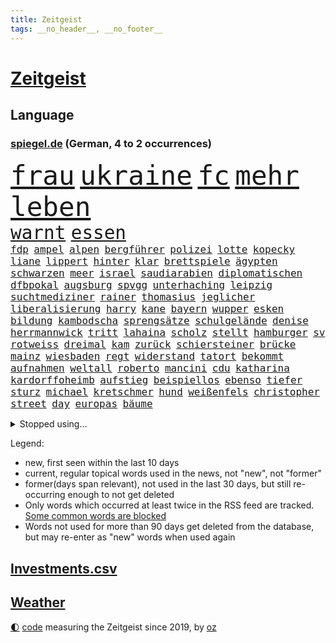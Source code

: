 ```yaml
---
title: Zeitgeist
tags: __no_header__, __no_footer__
---
```


# [Zeitgeist](https://oliz.io/zeitgeist/)

## Language

<h3><a href="https://www.spiegel.de" target="_blank">spiegel.de</a> (German, 4 to 2 occurrences)</h3>
<p style="font-family:monospace">
<span style="font-size:32pt"><a href="news_links.html#frau" class="current">frau</a></span>
<span style="font-size:32pt"><a href="news_links.html#ukraine" class="current">ukraine</a></span>
<span style="font-size:32pt"><a href="news_links.html#fc" class="current">fc</a></span>
<span style="font-size:32pt"><a href="news_links.html#mehr" class="current">mehr</a></span>
<span style="font-size:32pt"><a href="news_links.html#leben" class="current">leben</a></span>
<br>
<span style="font-size:22pt"><a href="news_links.html#warnt" class="current">warnt</a></span>
<span style="font-size:22pt"><a href="news_links.html#essen" class="current">essen</a></span>
<br>
<span style="font-size:12pt"><a href="news_links.html#fdp" class="current">fdp</a></span>
<span style="font-size:12pt"><a href="news_links.html#ampel" class="current">ampel</a></span>
<span style="font-size:12pt"><a href="news_links.html#alpen" class="current">alpen</a></span>
<span style="font-size:12pt"><a href="news_links.html#bergführer" class="current">bergführer</a></span>
<span style="font-size:12pt"><a href="news_links.html#polizei" class="current">polizei</a></span>
<span style="font-size:12pt"><a href="news_links.html#lotte" class="current">lotte</a></span>
<span style="font-size:12pt"><a href="news_links.html#kopecky" class="current">kopecky</a></span>
<span style="font-size:12pt"><a href="news_links.html#liane" class="current">liane</a></span>
<span style="font-size:12pt"><a href="news_links.html#lippert" class="current">lippert</a></span>
<span style="font-size:12pt"><a href="news_links.html#hinter" class="current">hinter</a></span>
<span style="font-size:12pt"><a href="news_links.html#klar" class="current">klar</a></span>
<span style="font-size:12pt"><a href="news_links.html#brettspiele" class="current">brettspiele</a></span>
<span style="font-size:12pt"><a href="news_links.html#ägypten" class="current">ägypten</a></span>
<span style="font-size:12pt"><a href="news_links.html#schwarzen" class="current">schwarzen</a></span>
<span style="font-size:12pt"><a href="news_links.html#meer" class="current">meer</a></span>
<span style="font-size:12pt"><a href="news_links.html#israel" class="current">israel</a></span>
<span style="font-size:12pt"><a href="news_links.html#saudiarabien" class="current">saudiarabien</a></span>
<span style="font-size:12pt"><a href="news_links.html#diplomatischen" class="current">diplomatischen</a></span>
<span style="font-size:12pt"><a href="news_links.html#dfbpokal" class="current">dfbpokal</a></span>
<span style="font-size:12pt"><a href="news_links.html#augsburg" class="current">augsburg</a></span>
<span style="font-size:12pt"><a href="news_links.html#spvgg" class="current">spvgg</a></span>
<span style="font-size:12pt"><a href="news_links.html#unterhaching" class="current">unterhaching</a></span>
<span style="font-size:12pt"><a href="news_links.html#leipzig" class="current">leipzig</a></span>
<span style="font-size:12pt"><a href="news_links.html#suchtmediziner" class="new">suchtmediziner</a></span>
<span style="font-size:12pt"><a href="news_links.html#rainer" class="current">rainer</a></span>
<span style="font-size:12pt"><a href="news_links.html#thomasius" class="new">thomasius</a></span>
<span style="font-size:12pt"><a href="news_links.html#jeglicher" class="new">jeglicher</a></span>
<span style="font-size:12pt"><a href="news_links.html#liberalisierung" class="new">liberalisierung</a></span>
<span style="font-size:12pt"><a href="news_links.html#harry" class="current">harry</a></span>
<span style="font-size:12pt"><a href="news_links.html#kane" class="current">kane</a></span>
<span style="font-size:12pt"><a href="news_links.html#bayern" class="current">bayern</a></span>
<span style="font-size:12pt"><a href="news_links.html#wupper" class="new">wupper</a></span>
<span style="font-size:12pt"><a href="news_links.html#esken" class="current">esken</a></span>
<span style="font-size:12pt"><a href="news_links.html#bildung" class="current">bildung</a></span>
<span style="font-size:12pt"><a href="news_links.html#kambodscha" class="current">kambodscha</a></span>
<span style="font-size:12pt"><a href="news_links.html#sprengsätze" class="new">sprengsätze</a></span>
<span style="font-size:12pt"><a href="news_links.html#schulgelände" class="new">schulgelände</a></span>
<span style="font-size:12pt"><a href="news_links.html#denise" class="new">denise</a></span>
<span style="font-size:12pt"><a href="news_links.html#herrmannwick" class="new">herrmannwick</a></span>
<span style="font-size:12pt"><a href="news_links.html#tritt" class="current">tritt</a></span>
<span style="font-size:12pt"><a href="news_links.html#lahaina" class="new">lahaina</a></span>
<span style="font-size:12pt"><a href="news_links.html#scholz" class="current">scholz</a></span>
<span style="font-size:12pt"><a href="news_links.html#stellt" class="current">stellt</a></span>
<span style="font-size:12pt"><a href="news_links.html#hamburger" class="current">hamburger</a></span>
<span style="font-size:12pt"><a href="news_links.html#sv" class="current">sv</a></span>
<span style="font-size:12pt"><a href="news_links.html#rotweiss" class="new">rotweiss</a></span>
<span style="font-size:12pt"><a href="news_links.html#dreimal" class="current">dreimal</a></span>
<span style="font-size:12pt"><a href="news_links.html#kam" class="current">kam</a></span>
<span style="font-size:12pt"><a href="news_links.html#zurück" class="current">zurück</a></span>
<span style="font-size:12pt"><a href="news_links.html#schiersteiner" class="new">schiersteiner</a></span>
<span style="font-size:12pt"><a href="news_links.html#brücke" class="current">brücke</a></span>
<span style="font-size:12pt"><a href="news_links.html#mainz" class="current">mainz</a></span>
<span style="font-size:12pt"><a href="news_links.html#wiesbaden" class="current">wiesbaden</a></span>
<span style="font-size:12pt"><a href="news_links.html#regt" class="current">regt</a></span>
<span style="font-size:12pt"><a href="news_links.html#widerstand" class="current">widerstand</a></span>
<span style="font-size:12pt"><a href="news_links.html#tatort" class="current">tatort</a></span>
<span style="font-size:12pt"><a href="news_links.html#bekommt" class="current">bekommt</a></span>
<span style="font-size:12pt"><a href="news_links.html#aufnahmen" class="current">aufnahmen</a></span>
<span style="font-size:12pt"><a href="news_links.html#weltall" class="current">weltall</a></span>
<span style="font-size:12pt"><a href="news_links.html#roberto" class="new">roberto</a></span>
<span style="font-size:12pt"><a href="news_links.html#mancini" class="new">mancini</a></span>
<span style="font-size:12pt"><a href="news_links.html#cdu" class="current">cdu</a></span>
<span style="font-size:12pt"><a href="news_links.html#katharina" class="current">katharina</a></span>
<span style="font-size:12pt"><a href="news_links.html#kardorffoheimb" class="new">kardorffoheimb</a></span>
<span style="font-size:12pt"><a href="news_links.html#aufstieg" class="current">aufstieg</a></span>
<span style="font-size:12pt"><a href="news_links.html#beispiellos" class="new">beispiellos</a></span>
<span style="font-size:12pt"><a href="news_links.html#ebenso" class="current">ebenso</a></span>
<span style="font-size:12pt"><a href="news_links.html#tiefer" class="current">tiefer</a></span>
<span style="font-size:12pt"><a href="news_links.html#sturz" class="current">sturz</a></span>
<span style="font-size:12pt"><a href="news_links.html#michael" class="current">michael</a></span>
<span style="font-size:12pt"><a href="news_links.html#kretschmer" class="current">kretschmer</a></span>
<span style="font-size:12pt"><a href="news_links.html#hund" class="current">hund</a></span>
<span style="font-size:12pt"><a href="news_links.html#weißenfels" class="new">weißenfels</a></span>
<span style="font-size:12pt"><a href="news_links.html#christopher" class="current">christopher</a></span>
<span style="font-size:12pt"><a href="news_links.html#street" class="current">street</a></span>
<span style="font-size:12pt"><a href="news_links.html#day" class="current">day</a></span>
<span style="font-size:12pt"><a href="news_links.html#europas" class="current">europas</a></span>
<span style="font-size:12pt"><a href="news_links.html#bäume" class="current">bäume</a></span>
</p>
<details>
<summary>Stopped using...</summary>
<p class="former" style="font-size:12pt">
geboten(1026) kapitän(1026) geeinigt(1025) johnson(1025) entschuldigt(1024) generalsekretär(1024) ausschreitungen(1023) bemüht(1023) jens(1023) konzerne(1023) landkreis(1023) minderheit(1023) regel(1023) willen(1023) barcelona(1022) beschäftigten(1022) gemeinden(1022) hinweisen(1022) ifoinstitut(1022) krankenhäuser(1022) oberbürgermeister(1022) reduziert(1022) strengere(1022) anschlag(1021) becker(1021) entwicklungen(1021) hintergründe(1021) kündigte(1021) moderne(1021) präsidentschaftswahl(1021) standort(1021) syrien(1021) bundespräsident(1020) gegenseitig(1020) priester(1020) steinmeier(1020) verunglückt(1020) zog(1020) demokraten(1019) lukaschenko(1019) verschärft(1019) brauchte(1018) entlassung(1018) gerichtshof(1018) gewaltige(1018) sicherheitsbehörden(1018) smartphone(1018) wirkt(1018) zurzeit(1018) ankündigung(1017) dementiert(1017) kassiert(1017) untersuchungen(1017) wirkte(1017) abgeordnete(1016) bereiten(1016) einstieg(1016) keller(1016) ungarns(1016) ursachen(1016) usamerikaner(1016) warnung(1016) überrascht(1016) abgeordneten(1015) christine(1015) hongkong(1015) trennt(1015) aufnahme(1014) meinem(1014) normalität(1014) philipp(1014) spdpolitikerin(1014) direkt(1013) saarland(1013) sowie(1013) angekommen(1012) bundesstaat(1012) bundesweit(1012) medikamente(1012) schweigen(1012) verspielt(1012) auftrag(1011) bewegen(1011) illegalen(1011) null(1011) regiert(1011) reiste(1011) scharfe(1011) stellte(1011) enthüllt(1010) form(1010) käufer(1010) mode(1010) rollen(1010) verhindert(1010) europäischer(1009) spott(1009) 600(1008) genauso(1008) rafael(1008) 27(1007) ausgeliefert(1007) beteiligung(1007) polnische(1007) potsdam(1007) erschüttert(1006) verbessert(1006) lernt(1005) pflanzen(1005) verschwand(1005) via(1005) wien(1005) berühmten(1004) entsetzen(1004) monats(1004) frankwalter(1003) gesamten(1003) vorn(1003) claudia(1001) gemeinsames(1001) steckte(1000) verfehlt(1000) empfängt(996) fan(996) apps(995) em(995) immunität(995) beschlagnahmt(994) fortsetzung(994) insolvenz(994) real(994) gehörte(993) übernommen(992) empfehlung(989) rechtsstreit(989) provoziert(987) spannend(987) wachsen(985) iranischen(984) wandel(984) besteht(983) vorläufig(983) gruppen(976) überfordert(976) elizabeth(974) günther(974) sogenannten(974) empfangen(973) erhebliche(969) abschluss(956) günstig(874) verantwortliche(857) verlag(833) stoltenberg(826) geehrt(822) verdi(766) irre(755) ohnehin(753) bundesrat(742) zugestimmt(736) einführung(723) japans(709) exil(706) funktionen(705) günstiges(700) hoffenheim(698) nachmittag(686) 2025(685) bestätigte(681) fehlender(674) tiger(670) einigt(669) vorteil(665) anton(664) bekräftigt(660) grünenpolitiker(654) jährlich(650) verständigt(650) hofreiter(649) zeitpunkt(642) feiertag(634) tödlichem(629) schusswaffen(617) promis(604) tradition(603) stephen(602) außenministerium(600) innenministerin(599) auseinandersetzungen(598) schloss(595) 87(592) verschiedenen(592) ruhrgebiet(583) zuständig(578) leitete(573) nadal(570) trockenheit(562) neuwagen(559) widersprechen(559) geplatzt(558) geklagt(545) klingen(544) erneuert(543) filmemacher(543) 49(541) fake(541) umfragen(534) betrugs(522) bill(521) zugenommen(509) gelöst(505) vermieter(504) beschuldigten(502) kremltruppen(497) finnische(496) gefangenschaft(495) mariupol(493) messerangriff(490) hochrangige(489) lindners(485) natobeitritt(485) organisierte(481) fox(480) fair(475) talent(474) humor(473) zuschauern(469) jesus(451) brasilianische(450) verärgert(450) usschauspieler(446) ehrt(436) verfassungswidrig(436) bedingung(434) mordfall(432) steuerhinterziehung(432) fire(431) ancelotti(430) carlo(430) ausgebaut(428) verzweiflung(427) 8(426) angeschlagenen(426) ran(425) andy(424) ausgezahlt(424) hadert(424) reporterin(424) 79(422) grünenpolitikerin(422) japanische(422) titelverteidiger(422) elisabeth(421) anwältin(420) exmann(420) leopardpanzer(420) verklagen(420) steuerzahler(419) iii(418) yorks(413) therapien(412) sahen(406) veröffentlichen(405) zulassung(402) plädieren(401) anlauf(400) alzheimer(397) brasilianischen(397) setzten(396) bundeskartellamt(394) deutsch(394) beteuert(393) großeltern(388) kilo(386) olympiasieger(383) verkehrsministerium(380) völker(380) 2040(375) 2008(374) offenlegen(365) schlimmeres(360) rbb(357) protestbewegung(356) heizung(355) demonstration(353) leopard2panzer(351) streiks(351) einladung(348) strenge(348) raten(346) marken(343) herunter(342) heikle(340) töne(337) biografie(336) atomkraftwerk(335) perfekt(335) wenigstens(334) boni(332) unruhen(332) talkshow(328) kita(327) stephan(326) eben(322) rassistischer(321) durchaus(319) behindert(317) unbeantwortet(317) luftangriff(316) roboter(311) sechsten(311) atomausstieg(310) zusage(308) begegnung(307) einsamkeit(307) rückschlägen(305) krawalle(303) eingehalten(302) windsor(302) lakers(299) rechtlichen(299) beihilfe(296) eineinhalb(296) langes(295) abgestimmt(290) silva(290) freiem(289) direktor(288) exklusiv(288) geheimdokumente(288) urteilt(288) jauch(287) übergewicht(287) razzien(283) besitz(279) desinformation(276) kohl(276) bedrohungen(275) missionen(275) umfassende(274) satelliten(273) titanic(271) baustellen(269) beratung(269) aneinander(266) fängt(264) geschmack(264) armin(261) flugabwehr(261) krankenhausreform(259) misstrauen(258) zugeständnisse(257) ausgemacht(256) palmer(256) herrmann(255) jets(254) redet(254) finanzaufsicht(253) reißen(253) basf(252) ulm(252) staates(251) berühmteste(249) düpiert(247) klimaproteste(247) meisterschaft(245) monatelangen(244) stimmten(244) group(242) häufen(242) autofahrerin(241) migrationspolitik(241) gipfeltreffen(240) schränken(240) prophezeit(239) autokonzern(238) fenster(238) bemängeln(235) check(235) steigern(235) gelsenkirchen(234) rupert(234) unfalls(234) beunruhigt(230) erstickt(230) game(230) hauses(230) duda(229) bernhard(228) kunstwerk(228) ushersteller(228) dunkelheit(226) kontrollen(226) streitigkeiten(226) warnstreik(226) begleitung(225) hinnehmen(224) verschafft(224) entsprechendes(223) handelspartner(221) belgier(220) gekündigt(220) pfarrer(220) unglaublich(219) opfers(215) peinlich(214) kohlendioxid(213) polizeigewalt(212) redaktion(212) reichsbürger(212) gebet(211) aufgefallen(210) betreffen(210) konzernchef(210) kundgebung(210) reederei(209) streamingdienst(209) krawallen(208) mitgliedschaft(207) nepal(207) hungern(206) nizza(206) geringe(205) gängige(205) ignorieren(205) kulturstaatsministerin(205) festivals(204) beeindruckt(203) einträge(203) solcher(203) tanzt(201) landrat(200) mythos(200) lüdenscheid(199) symptome(199) ussängerin(199) applaus(198) flugverkehr(198) emotionale(197) ablauf(195) revision(195) elektrische(194) geschadet(194) leistungen(194) demonstrierten(193) geldbuße(192) geschäftsmann(192) entlang(191) 31jährige(190) rivale(190) ausfindig(189) bewahren(189) repariert(189) minderjährige(188) aufklären(187) miete(187) umweltschutz(187) abheben(186) republikanische(186) totes(185) bundeswirtschaftsminister(184) chatbot(184) elena(184) gewaltsame(184) unosicherheitsrat(184) begeistern(183) parteifreund(183) hoffe(181) ma(181) schwache(180) entwickelten(179) geschult(179) zwang(179) akt(178) überschreiten(178) dfl(177) palästinensern(177) weimar(177) finnlands(176) natomitglied(176) 22jährigen(175) bundesweiten(175) fukushima(175) janet(175) polizeiangaben(175) yellen(175) filmen(174) kilometern(173) süchtig(173) entsprechende(172) jubelten(172) paket(171) rheinmetall(171) regierungsvertreter(170) döpfner(168) streitgespräch(168) traurig(167) elch(165) vergiftet(165) generalstaatsanwältin(164) reisten(164) angemeldet(163) bvb(163) junior(163) stürmte(163) ausgleich(162) beilegen(162) bestrafen(162) geständnis(161) stillstand(161) pfannkuchen(160) ankündigt(159) messerangriffs(159) abiturienten(157) verzögerung(157) tourist(156) massachusetts(154) arbeitskampf(153) briefkasten(153) 130(152) brüskiert(152) grüßen(152) joggen(152) loswerden(152) verursachen(152) betrieblichen(151) umstellung(151) fahrern(150) komplizen(150) marina(149) objekt(149) langweilig(148) tattoo(147) aufschluss(146) kapstadt(146) radfahrer(146) schwangerschaftsabbrüche(146) flugsicherung(145) wang(145) yi(145) ökonomin(145) gladbach(144) basketball(143) glaube(143) landtagsabgeordneter(143) tennisprofi(143) backen(141) ofen(141) reichelt(141) bedrohen(140) schlappe(140) beigetragen(139) nairobi(139) zukünftig(139) fließen(138) kreativ(138) hof(137) randalierer(137) augsburger(136) beweismittel(135) kreuz(135) bevorstehenden(134) umweltverbände(134) ölraffinerie(134) chappatte(133) natomitgliedschaft(133) sky(133) zeug(132) aktienkurs(131) beschränken(131) jakarta(131) meerestiere(131) prioritäten(131) roger(131) it(130) koma(130) downing(129) hanau(129) herausgabe(129) regulierung(128) kartellamt(127) sprengungen(127) wach(127) nablus(126) usbundesstaats(126) verursachte(126) wärmewende(126) sterbehilfe(125) unbedenklich(125) urteilte(125) machtdemonstration(124) rechnungshof(124) wasserwerfer(124) kostenlosen(123) nutze(123) rüstungskonzern(123) solidarisch(123) verhinderte(122) absatz(121) abholen(120) aufteilung(120) musikalisch(120) pascal(120) zerreißprobe(120) bundeskriminalamt(119) daniil(119) 88(118) holland(118) kollidiert(118) tarifkonflikt(118) wappnen(118) antiken(117) professionelle(117) deutliches(116) getränk(116) konkurrent(116) periode(116) verblüffenden(116) facebookkonzern(115) fußballern(115) spdkanzler(115) 27jähriger(114) duschen(114) gestimmt(114) kader(114) unterhaus(114) erteilen(113) fantasie(113) national(113) produkt(113) tropischen(113) angeschlagene(112) bovenschulte(112) misstrauensvotum(112) chinapolitik(111) wiedergewählt(111) holger(109) prozessen(109) wahnvorstellungen(109) vorausgesetzt(108) adhs(107) leak(107) wahlberechtigte(107) heben(106) italiener(106) eugh(105) freizeitpark(105) malte(105) übergriff(105) linkenchef(104) stuft(103) ökosysteme(103) östlichen(103) basteln(102) dienstleister(102) weltbevölkerung(102) bereiche(101) gewusst(101) 125(100) vermelden(100) birgt(99) innovationen(99) lunge(99) zurückgetreten(99) alexey(98) minderjähriger(98) moskaljow(98) ngo(98) rechtspopulistischen(98) stadler(98) straßburg(98) 59jährigen(97) fax(97) feststehen(97) konzentration(97) kräftige(97) rechtsextrem(97) veranstaltungen(97) hausdurchsuchung(96) verdanken(96) constantin(95) niedergestochen(95) sichere(95) 180(93) ermutigt(93) horror(93) tageszeitung(93) erhebung(92) existiert(92) nachts(92) berlusconi(91) geldautomaten(91) kolosseum(91) niedrigsten(91) silvio(91) albernheit(90) barry(90) gekennzeichnet(90) geleakte(90) kettensägen(90) verwendung(90) anwohnern(89) hirntot(89) badehose(88) beschmiert(88) blutigen(88) bvbspieler(88) episoden(88) herausfordernd(88) mathias(88) schäfer(88) verunstaltet(88) bka(87) forces(87) gouverneurin(87) rapid(87) support(87) erlangen(86) erpresser(86) hessens(86) kanzlei(86) kolleginnen(86) privatermittler(86) sang(86) twitternutzer(86) zimmermann(86) betriebsräte(85) blau(85) geburtstagsparty(85) gehaltskürzungen(85) rückzahlung(85) serien(85) sudanesischen(85) verzückt(85) disziplinarverfahren(84) frontscheibe(84) todesfällen(84) cduabgeordneter(83) anstiftung(82) dienten(82) freak(82) kaliforniens(82) leslie(82) reparaturzentrum(82) rettungsmission(82) weltruhm(82) zulässig(82) zusatz(82) durchsetzt(81) enttäuschte(81) schengenraum(81) schirach(81) vergiften(81) berechnung(80) berühmtesten(80) beschließen(80) medienberichte(80) mittäter(80) erbittert(79) girls(79) sinnvolle(79) verständlich(79) vilnius(79) weitreichende(79) 26jährige(78) arabischen(78) auftragskiller(78) dazugelernt(78) fiebertraum(78) genditzki(78) tönen(78) bodycamaufnahmen(77) klimabilanz(77) litauens(77) lukrativen(77) mach(77) missverhältnis(77) palme(77) zahlungsunfähigkeit(77) barbara(76) filmbranche(76) geschwindigkeit(76) kleben(76) sektenführer(76) vorstandsboss(76) loud(75) maik(75) rollenklischees(75) zerren(75) einkommensteuer(74) familienunternehmens(74) gewalttätigen(74) grauen(74) high(74) lake(74) miese(74) störten(74) adele(73) alkoholisiert(73) bildungsminister(73) datenleck(73) dominierten(73) ereignis(73) exbürgermeister(73) heirateten(73) prominentem(73) gegenständen(72) justizirrtum(72) angemessene(71) brandbrief(71) eingeschläfert(71) erzieher(71) sparkassen(71) sprints(71) vorgeschlagen(71) beteiligte(70) diskutierten(70) exaudichef(70) fertigen(70) frontflügel(70) schuldigen(70) tiebreak(70) vice(70) dreifach(69) forbes(69) pilot(69) sexualstraftäter(69) taktik(69) todesfälle(69) 65jähriger(68) aggressiven(68) mehreinnahmen(68) passwort(68) ranghohen(68) trauriger(68) tübinger(68) verlockend(68) blühende(67) drähte(67) ethnischen(67) perlt(67) rezeptfreie(67) tauscht(67) chris(66) dschenin(66) kibildern(66) raschen(66) strafverfolger(66) ungehalten(66) 9(65) auftritts(65) brutalen(65) laschet(65) roboters(65) terrorverdächtige(65) 39jähriger(64) baumgartner(64) costner(64) deckeln(64) establishment(64) fossile(64) fristlose(64) gewähren(64) memoiren(64) überflutete(64) 288(63) tätige(63) 60000(62) ausraster(62) bedrängt(62) bergdorf(62) dieselprozess(62) energieintensive(62) fotostrecke(62) gewerkschaftern(62) lasten(62) rocky(62) wmo(62) adeyemi(61) beliebteste(61) exekutiert(61) härteres(61) karim(61) zoff(61) evpchef(60) teneriffa(60) ungestüm(60) versöhnliche(60) geknüpft(59) hörten(59) knast(59) rattengift(59) waffenpaket(59) arabische(58) blamiert(58) insolvenzverwalter(58) matteo(58) niederzulegen(58) coco(57) co₂deponien(57) nackte(57) rechtlich(57) sachschäden(57) santa(57) schützenpanzer(57) selbstständig(57) skurrilen(57) waffenstillstand(57) bodyguard(56) email(56) partien(56) übte(56) klerikerstand(55) ordner(55) suizid(55) treu(55) unstimmigkeiten(55) abfall(54) abgesegnet(54) hoffnungslosigkeit(54) umfassen(54) vereinbart(54) murphy(53) playoffaus(53) styles(53) this(53) erlangte(52) literarisches(52) prozessbeginn(52) tonnenweise(52) verzögert(52) windgeschwindigkeiten(52) 11000(51) allan(51) disneyfilm(51) flugbetrieb(51) fußballteam(51) nachweis(51) textilien(51) wuchs(51) diktaturen(50) erpressen(50) fataler(50) lands(50) luxuriöse(50) ressorts(50) titelverteidigung(50) unentdeckt(50) zulasten(50) 67(49) betrügern(49) chiliöl(49) erfahrene(49) eugericht(49) geheimdiensten(49) kaltgestellt(49) logik(49) polizeikontrolle(49) rundfahrt(49) bremse(47) cavendish(47) forensische(47) seins(47) unabhängiger(47) untersuchungskommission(47) wanderten(47) faire(46) ngos(46) sinkenden(46) stadtverwaltung(46) wortwahl(46) erkennt(45) sympathisch(45) tiefseebergbau(45) aufsteigen(44) bauteile(44) exverkehrsminister(44) falsches(44) rico(44) sechster(44) stirn(44) amtsträger(43) fäuste(43) geschehnisse(43) amerikanern(42) amüsieren(42) installation(42) kosovarische(42) misshandlung(42) segelflugzeug(42) teilnehmern(42) uskampfjets(42) albin(41) beratungen(41) eiskalt(41) enttäuschungen(41) eurofighter(41) fanszene(41) kurti(41) tarifverträge(41) demokratiebewegung(40) dokumentenaffäre(40) leidtragende(40) nikolaus(40) schirdewan(40) stationierung(40) überführen(40) geforderten(39) gescheiterte(39) kadyrow(39) milan(39) nachtzug(39) passagierjet(39) poster(39) regierungsdokumente(39) rekordhitze(39) rybakina(39) ungefähr(39) wiesen(39) bergsteigerin(38) bewegende(38) federer(38) kirevolution(38) plastiksäcke(38) spionagesatelliten(38) 145(37) andreeva(37) aryna(37) ausprobiert(37) belarussin(37) helene(37) mirra(37) pflegerin(37) rathäuser(37) sabalenka(37) stellvertretende(37) zielscheibe(37) cat(36) helen(36) omaha(36) plante(36) abo(35) belästigungsvorwürfen(35) garmischpartenkirchen(35) perücken(35) reparaturen(35) rising(35) schleppend(35) starkoch(35) erlaubte(34) fäden(34) polizeigewahrsam(34) ramsan(34) tschetschenische(34) bewerberfeld(33) metachef(33) trauma(33) ungeahnte(33) werkelt(33) emirate(32) favoritin(32) hügel(32) illerkirchberg(32) müllvermeidung(32) nachkommen(32) schuldenbremse(32) selbstbestimmungsgesetz(32) tumulte(32) verdonnert(32) brandsätze(31) chemie(31) iga(31) neugier(31) poltert(31) populistischen(31) stellplätze(31) świątek(31) einschnitte(30) konkurrierende(30) langjährigen(30) sozialdemokrat(30) verlusten(30) vorschlagen(30) anderthalb(29) beitreten(29) gießen(29) niedriger(29) stellenabbau(29) easyjet(28) landkreise(28) muchová(28) polizistinnen(28) sonnencreme(28) spezielles(28) telefon(28) weltkulturerbe(28) abgeschwächt(27) angelaufen(27) attraktiv(27) costners(27) drinnen(27) d’azur(27) freikommen(27) hilferufe(27) hubert(27) drehbuch(26) iranerin(26) karolína(26) natostaaten(26) oecdstudie(26) scheidungskrieg(26) spiegelt(26) übertrieben(26) bergsturz(25) börsengang(25) expedition(25) fleck(25) herunterzuspielen(25) prägte(25) rolling(25) rsfmiliz(25) sonnencremespender(25) warnungen(25) weisen(25) aussuchen(24) errechnet(24) flieger(24) raucher(24) wettbewerber(24) hurkacz(23) meines(23) netze(23) produzenten(23) report(23) unaufhörlich(23) unhöflich(23) beitrittseinladung(22) beworben(22) klimaschädlichen(22) militärbündnis(22) sonneberg(22) symptomen(22) aiwanger(21) architekten(21) benötigten(21) genehmigung(21) hochgradig(21) luftverteidigung(21) nochehefrau(21) rumäniens(21) tätigkeiten(21) zulieferer(21) abgeworben(20) android(20) havarierten(20) händen(20) investition(20) nannten(20) randale(20) randalierende(20) rentnerinnen(20) selbstoptimierung(20) voranschreitenden(20) chemiekonzern(19) gentechnisch(19) kanaren(19) meeresboden(19) schleswigholsteinische(19) staatsmacht(19) verbindlich(19) zusammengestellt(19) barker(18) kourtney(18) soziologin(18) travis(18) vermeidbare(18) alfons(17) homophobe(17) messern(17) nationalkonservativen(17) pechstein(17) pechsteins(17) schuhbeck(17) schweinfurt(17) teilhabe(17) mitgliedsländer(16) parteifreunde(16) popstars(16) clemens(15) fuest(15) heizgesetz(15) ifopräsident(15) ralph(15) rapperin(15) reiseziele(15) schadstoffen(15) speziell(15) befragen(14) feindbild(14) geteilt(14) militäroperation(14) surowikin(14) untreue(14) verlieben(14) dänische(13) schmidt(13) vergangen(13) verkehrskontrolle(13) chinooktransporthubschraubern(12) entgegenwirken(12) hitzebedingte(12) hochtouren(12) ladesäule(12) raste(12) böschung(11) delon(11) limits(11) luxusanwesen(11) mdr(11) palästinensischen(11) rückschritt(11) toptalente(11) victoria(11)
</p>
</details>
<p>Legend:
<ul>
<li><span class="new">new</span>, first seen within the last 10 days</li>
<li><span class="current">current</span>, regular topical words used in the news, not "new", not "former"</li>
<li><span class="former">former(days span relevant)</span>, not used in the last 30 days, but still re-occurring enough to not get deleted</li>
<li>Only words which occurred at least twice in the RSS feed are tracked. <a href="language/filters.py">Some common words are blocked</a></li>
<li>Words not used for more than 90 days get deleted from the database, but may re-enter as "new" words when used again</li>
</ul>
</p>

## [Investments](investments.html)[.csv](investments.csv)

## [Weather](weather.html)

<footer>
<a href="javascript:toggleTheme()" class="nav">🌓</a>
<a href="https://github.com/ooz/zeitgeist">code</a> measuring the Zeitgeist since 2019, by <a href="https://oliz.io">oz</a>
</footer>

